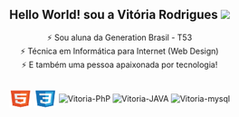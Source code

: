 <div align="center">
<h2>Hello World! sou a Vitória Rodrigues <img src= "https://raw.githubusercontent.com/kaueMarques/kaueMarques/master/hi.gif" width="30px">
</div>
<div align ="center"
     
⚡ Sou aluna da Generation Brasil - T53 <br>
⚡ Técnica em Informática para Internet (Web Design) <br>
⚡ E também uma pessoa apaixonada por tecnologia!
 </div>

 <div style="display: inline_block" align ="center"><br>
  <img align="center" alt="vi-HTML" height="30" width="40" src="https://raw.githubusercontent.com/devicons/devicon/master/icons/html5/html5-original.svg">
  <img align="center" alt="vi-CSS" height="30" width="40" src="https://raw.githubusercontent.com/devicons/devicon/master/icons/css3/css3-original.svg">
  <img align="center" alt="Vitoria-PhP" height="30" width="40" src="https://cdn.jsdelivr.net/gh/devicons/devicon/icons/php/php-original.svg">
  <img align="center" alt="Vitoria-JAVA" height="30" width="40" src="https://cdn.jsdelivr.net/gh/devicons/devicon/icons/java/java-original.svg" />
  <img align="center" alt="Vitoria-mysql" height="30" width="40" src="https://cdn.jsdelivr.net/gh/devicons/devicon/icons/mysql/mysql-original.svg"" />
</div>
